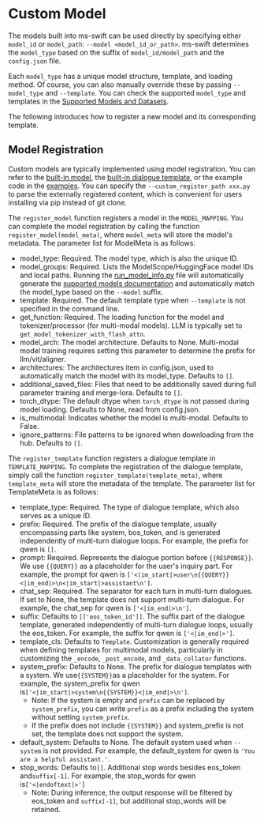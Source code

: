 # Custom Model

The models built into ms-swift can be used directly by specifying either `model_id` or `model_path`: `--model <model_id_or_path>`. ms-swift determines the `model_type` based on the suffix of `model_id/model_path` and the `config.json` file.

Each `model_type` has a unique model structure, template, and loading method. Of course, you can also manually override these by passing `--model_type` and `--template`. You can check the supported `model_type` and templates in the [Supported Models and Datasets](../Instruction/Supported-models-and-datasets.md).

The following introduces how to register a new model and its corresponding template.

## Model Registration

Custom models are typically implemented using model registration. You can refer to the [built-in model](https://github.com/modelscope/ms-swift/blob/main/swift/llm/model/model/qwen.py), the [built-in dialogue template](https://github.com/modelscope/ms-swift/blob/main/swift/llm/template/template/qwen.py), or the example code in the [examples](https://github.com/modelscope/ms-swift/blob/main/examples/custom). You can specify the `--custom_register_path xxx.py` to parse the externally registered content, which is convenient for users installing via pip instead of git clone.

The `register_model` function registers a model in the `MODEL_MAPPING`. You can complete the model registration by calling the function `register_model(model_meta)`, where `model_meta` will store the model's metadata. The parameter list for ModelMeta is as follows:

- model_type: Required. The model type, which is also the unique ID.
- model_groups: Required. Lists the ModelScope/HuggingFace model IDs and local paths. Running the [run_model_info.py](https://github.com/modelscope/ms-swift/blob/main/scripts/utils/run_model_info.py) file will automatically generate the [supported models documentation](https://swift.readthedocs.io/en/latest/Instruction/Supported-models-and-datasets.html) and automatically match the model_type based on the `--model` suffix.
- template: Required. The default template type when `--template` is not specified in the command line.
- get_function: Required. The loading function for the model and tokenizer/processor (for multi-modal models). LLM is typically set to `get_model_tokenizer_with_flash_attn`.
- model_arch: The model architecture. Defaults to None. Multi-modal model training requires setting this parameter to determine the prefix for llm/vit/aligner.
- architectures: The architectures item in config.json, used to automatically match the model with its model_type. Defaults to `[]`.
- additional_saved_files: Files that need to be additionally saved during full parameter training and merge-lora. Defaults to `[]`.
- torch_dtype: The default dtype when `torch_dtype` is not passed during model loading. Defaults to None, read from config.json.
- is_multimodal: Indicates whether the model is multi-modal. Defaults to False.
- ignore_patterns: File patterns to be ignored when downloading from the hub. Defaults to `[]`.

The `register_template` function registers a dialogue template in `TEMPLATE_MAPPING`. To complete the registration of the dialogue template, simply call the function `register_template(template_meta)`, where `template_meta` will store the metadata of the template. The parameter list for TemplateMeta is as follows:

- template_type: Required. The type of dialogue template, which also serves as a unique ID.
- prefix: Required. The prefix of the dialogue template, usually encompassing parts like system, bos_token, and is generated independently of multi-turn dialogue loops. For example, the prefix for qwen is `[]`.
- prompt: Required. Represents the dialogue portion before `{{RESPONSE}}`. We use `{{QUERY}}` as a placeholder for the user's inquiry part. For example, the prompt for qwen is `['<|im_start|>user\n{{QUERY}}<|im_end|>\n<|im_start|>assistant\n']`.
- chat_sep: Required. The separator for each turn in multi-turn dialogues. If set to None, the template does not support multi-turn dialogue. For example, the chat_sep for qwen is `['<|im_end|>\n']`.
- suffix: Defaults to `[['eos_token_id']]`. The suffix part of the dialogue template, generated independently of multi-turn dialogue loops, usually the eos_token. For example, the suffix for qwen is `['<|im_end|>']`.
- template_cls: Defaults to `Template`. Customization is generally required when defining templates for multimodal models, particularly in customizing the `_encode`, `_post_encode`, and `_data_collator` functions.
- system_prefix: Defaults to None. The prefix for dialogue templates with a system. We use`{{SYSTEM}}`as a placeholder for the system. For example, the system_prefix for qwen is`['<|im_start|>system\n{{SYSTEM}}<|im_end|>\n']`.
  - Note: If the system is empty and `prefix` can be replaced by `system_prefix`, you can write `prefix` as a prefix including the system without setting `system_prefix`.
  - If the prefix does not include `{{SYSTEM}}` and system_prefix is not set, the template does not support the system.
- default_system: Defaults to None. The default system used when `--system` is not provided. For example, the default_system for qwen is `'You are a helpful assistant.'`.
- stop_words: Defaults to`[]`. Additional stop words besides eos_token and`suffix[-1]`. For example, the stop_words for qwen is`['<|endoftext|>']`
  - Note: During inference, the output response will be filtered by eos_token and `suffix[-1]`, but additional stop_words will be retained.
